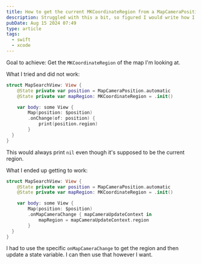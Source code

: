 ```yaml
---
title: How to get the current MKCoordinateRegion from a MapCameraPosition
description: Struggled with this a bit, so figured I would write how I did this.
pubDate: Aug 15 2024 07:49
type: article
tags: 
  - swift
  - xcode
---
```


Goal to achieve: Get the `MKCoordinateRegion` of the map I'm looking at.

What I tried and did not work:
``` swift
struct MapSearchView: View {
	@State private var position = MapCameraPosition.automatic
	@State private var mapRegion: MKCoordinateRegion = .init()

	var body: some View {
		Map(position: $position)
		.onChange(of: position) {
			print(position.region)
		}
  }
}
```

This would always print `nil` even though it's supposed to be the current region.

What I ended up getting to work:

```swift
struct MapSearchView: View {
	@State private var position = MapCameraPosition.automatic
	@State private var mapRegion: MKCoordinateRegion = .init()

	var body: some View {
		Map(position: $position)
		.onMapCameraChange { mapCameraUpdateContext in
			mapRegion = mapCameraUpdateContext.region
		}
  }
}
```

I had to use the specific `onMapCameraChange` to get the region and then update a state variable. I can then use that however I want.